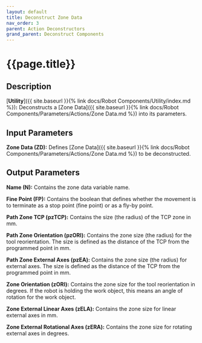 ```yaml
---
layout: default
title: Deconstruct Zone Data
nav_order: 3
parent: Action Deconstructors
grand_parent: Deconstruct Components
---
```


# **{{page.title}}**

## **Description**

[**Utility**]({{ site.baseurl }}{% link docs/Robot Components/Utility/index.md %})**:** 
Deconstructs a [Zone Data]({{ site.baseurl }}{% link docs/Robot Components/Parameters/Actions/Zone Data.md %}) into its parameters. 

## **Input Parameters**

**Zone Data (ZD):** Defines [Zone Data]({{ site.baseurl }}{% link docs/Robot Components/Parameters/Actions/Zone Data.md %}) to be deconstructed.

## **Output Parameters**

**Name (N):** Contains the zone data variable name. 

**Fine Point (FP):** Contains the boolean that defines whether the movement is to terminate as a stop point (fine point) or as a fly-by point. 

**Path Zone TCP (pzTCP):** Contains the size (the radius) of the TCP zone in mm. 

**Path Zone Orientation (pzORI):** Contains the zone size (the radius) for the tool reorientation. The size is defined as the distance of the TCP from the programmed point in mm.

**Path Zone External Axes (pzEA):** Contains the zone size (the radius) for external axes. The size is defined as the distance of the TCP from the programmed point in mm.

**Zone Orientation (zORI):** Contains the zone size for the tool reorientation in degrees. If the robot is holding the work object, this means an angle of rotation for the work object.

**Zone External Linear Axes (zELA):** Contains the zone size for linear external axes in mm.

**Zone External Rotational Axes (zERA):** Contains the zone size for rotating external axes in degrees.

